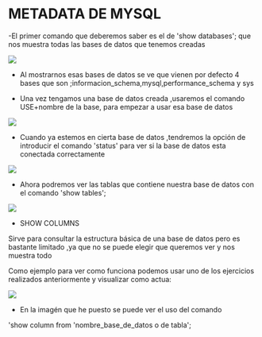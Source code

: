 # METADATA DE MYSQL

-El primer comando que deberemos saber es el de 'show databases'; que nos muestra todas las bases de datos que tenemos creadas

![](http://www.mediafire.com/convkey/f7e3/pfeli3ei8qqb7o2zg.jpg)

- Al mostrarnos esas bases de datos se ve que vienen por defecto 4 bases que son ;informacion_schema,mysql,performance_schema y sys 

- Una vez tengamos una base de datos creada ,usaremos el comando USE+nombre de la base, para empezar a usar esa base de datos

![](http://www.mediafire.com/convkey/774e/n2tcrcbt8ce0v9ezg.jpg)

- Cuando ya estemos en cierta base de datos ,tendremos la opción de introducir el comando 'status' para ver si la base de datos esta conectada correctamente

![](http://www.mediafire.com/convkey/17a9/s3sete5rjnqsc7ezg.jpg)

- Ahora podremos ver las tablas que contiene nuestra base de datos con el comando 'show tables';

![](http://www.mediafire.com/convkey/2b0d/t15wvhrbussojaqzg.jpg)

- SHOW COLUMNS

Sirve para consultar la estructura básica de una base de datos pero es bastante limitado ,ya que no se puede elegir que queremos ver y nos muestra todo

Como ejemplo para ver como funciona podemos usar uno de los ejercicios realizados anteriormente y visualizar como actua:

![](http://www.mediafire.com/convkey/653e/ry1tfe59ebf6xf5zg.jpg)

- En la imagén que he puesto se puede ver el uso del comando

'show column from 'nombre_base_de_datos o de tabla';


